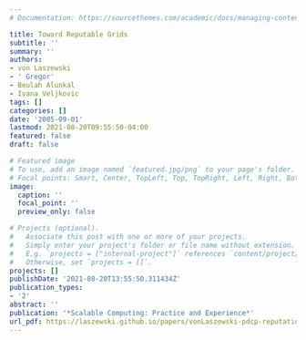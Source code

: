 ```yaml
---
# Documentation: https://sourcethemes.com/academic/docs/managing-content/

title: Toward Reputable Grids
subtitle: ''
summary: ''
authors:
- von Laszewski
- ' Gregor'
- Beulah Alunkal
- Ivana Veljkovic
tags: []
categories: []
date: '2005-09-01'
lastmod: 2021-08-20T09:55:50-04:00
featured: false
draft: false

# Featured image
# To use, add an image named `featured.jpg/png` to your page's folder.
# Focal points: Smart, Center, TopLeft, Top, TopRight, Left, Right, BottomLeft, Bottom, BottomRight.
image:
  caption: ''
  focal_point: ''
  preview_only: false

# Projects (optional).
#   Associate this post with one or more of your projects.
#   Simply enter your project's folder or file name without extension.
#   E.g. `projects = ["internal-project"]` references `content/project/deep-learning/index.md`.
#   Otherwise, set `projects = []`.
projects: []
publishDate: '2021-08-20T13:55:50.311434Z'
publication_types:
- '2'
abstract: ''
publication: '*Scalable Computing: Practice and Experience*'
url_pdf: https://laszewski.github.io/papers/vonLaszewski-pdcp-reputation.pdf
---
```

